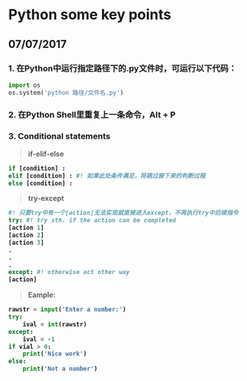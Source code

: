 # Python some key points

## 07/07/2017

### 1. 在Python中运行指定路径下的.py文件时，可运行以下代码：
```python
import os
os.system('python 路径/文件名.py')
```

### 2. 在Python Shell里重复上一条命令，Alt + P

### 3. Conditional statements
> <b> if-elif-else <b>
```python
if [condition] :
elif [condition] : #! 如果此处条件满足，将跳过接下来的判断过程
else [condition] :
```
> <b> try-except <b>
```python
#! 只要try中有一个[action]无法实现就直接进入except，不再执行try中后续指令
try: #! try sth. if the action can be completed
[action 1] 
[action 2]
[action 3] 
.
.
.
except: #! otherwise act other way
[action] 
```
> <b> Eample: <b>
```python
rawstr = input('Enter a number:')
try:
    ival = int(rawstr)
except:
    ival = -1
if vial > 0:
    print('Nice work')
else:
    print('Not a number')
```

